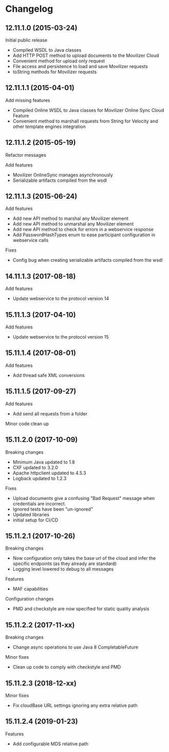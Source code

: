 # Changelog

## 12.11.1.0 (2015-03-24)

Initial public release

- Compiled WSDL to Java classes
- Add HTTP POST method to upload documents to the Movilizer Cloud
- Convenient method for upload only request
- File access and persistence to load and save Movilizer requests
- toString methods for Movilizer requests

## 12.11.1.1 (2015-04-01)

Add missing features

- Compiled Online WSDL to Java classes for Movilizer Online Sync Cloud Feature
- Convenient method to marshall requests from String for Velocity and other template engines integration

## 12.11.1.2 (2015-05-19)

Refactor messages

Add features

- Movilizer OnlineSync manages asynchronously
- Serializable artifacts compiled from the wsdl

## 12.11.1.3 (2015-06-24)

Add features

- Add new API method to marshal any Movilizer element
- Add new API method to unmarshal any Movilizer element
- Add new API method to check for errors in a webservice response
- Add PasswordHashTypes enum to ease participant configuration in webservice calls

Fixes
- Config bug when creating serializable artifacts compiled from the wsdl

## 14.11.1.3 (2017-08-18)

Add features

- Update webservice to the protocol version 14

## 15.11.1.3 (2017-04-10)

Add features

- Update webservice to the protocol version 15

## 15.11.1.4 (2017-08-01)

Add features

- Add thread safe XML conversions

## 15.11.1.5 (2017-09-27)

Add features

- Add send all requests from a folder

Minor code clean up

## 15.11.2.0 (2017-10-09)

Breaking changes

- Minimum Java updated to 1.8
- CXF updated to 3.2.0
- Apache httpclient updated to 4.5.3
- Logback updated to 1.2.3

Fixes

- Upload documents give a confusing "Bad Request" message when credentials are incorrect.
- Ignored tests have been "un-ignored"
- Updated libraries
- initial setup for CI/CD 

## 15.11.2.1 (2017-10-26)

Breaking changes

- Now configuration only takes the base url of the cloud and infer the specific endpoints (as they already are standard)
- Logging level lowered to debug to all messages

Features

- MAF capabilities

Configuration changes

- PMD and checkstyle are now specified for static quality analysis

## 15.11.2.2 (2017-11-xx)

Breaking changes

- Change async operations to use Java 8 CompletableFuture

Minor fixes

- Clean up code to comply with checkstyle and PMD

## 15.11.2.3 (2018-12-xx)

Minor fixes

- Fix cloudBase URL settings ignoring any extra relative path

## 15.11.2.4 (2019-01-23)

Features

- Add configurable MDS relative path